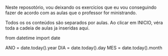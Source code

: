 Neste reposotório, vou deixando os exercicios que eu vou conseguindo fazer de acordo com as aulas que o professor for ministrando.

Todos os os conteúdos são separados por aulas. Ao clicar em INICIO, véra toda a cadeia de aulas ja inseridas aqui. 


from datetime import date

ANO = date.today().year
DIA = date.today().day
MES = date.today().month